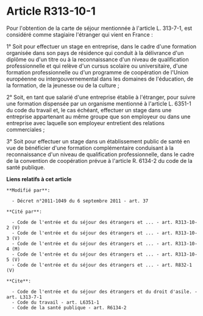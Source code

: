 # Article R313-10-1

Pour l'obtention de la carte de séjour mentionnée à l'article L. 313-7-1, est considéré comme stagiaire l'étranger qui vient
en France : 

1° Soit pour effectuer un stage en entreprise, dans le cadre d'une formation organisée dans son pays de résidence qui conduit
à la délivrance d'un diplôme ou d'un titre ou à la reconnaissance d'un niveau de qualification professionnelle et qui relève
d'un cursus scolaire ou universitaire, d'une formation professionnelle ou d'un programme de coopération de l'Union européenne
ou intergouvernemental dans les domaines de l'éducation, de la formation, de la jeunesse ou de la culture ; 

2° Soit, en tant que salarié d'une entreprise établie à l'étranger, pour suivre une formation dispensée par un organisme
mentionné à l'article L. 6351-1 du code du travail et, le cas échéant, effectuer un stage dans une entreprise appartenant au
même groupe que son employeur ou dans une entreprise avec laquelle son employeur entretient des relations commerciales ; 

3° Soit pour effectuer un stage dans un établissement public de santé en vue de bénéficier d'une formation complémentaire
conduisant à la reconnaissance d'un niveau de qualification professionnelle, dans le cadre de la convention de coopération
prévue à l'article R. 6134-2 du code de la santé publique.

**Liens relatifs à cet article**

	**Modifié par**:

	  - Décret n°2011-1049 du 6 septembre 2011 - art. 37

	**Cité par**:

	  - Code de l'entrée et du séjour des étrangers et ... - art. R313-10-2 (V)
	  - Code de l'entrée et du séjour des étrangers et ... - art. R313-10-3 (V)
	  - Code de l'entrée et du séjour des étrangers et ... - art. R313-10-4 (M)
	  - Code de l'entrée et du séjour des étrangers et ... - art. R313-10-5 (V)
	  - Code de l'entrée et du séjour des étrangers et ... - art. R832-1 (V)

	**Cite**:

	  - Code de l'entrée et du séjour des étrangers et du droit d'asile. - art. L313-7-1
	  - Code du travail - art. L6351-1
	  - Code de la santé publique - art. R6134-2
